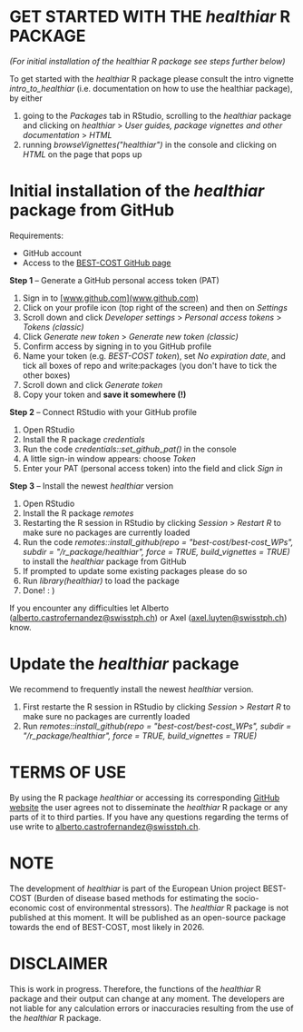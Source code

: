 # GET STARTED WITH THE *healthiar* R PACKAGE
*(For initial installation of the healthiar R package see steps further below)*

To get started with the *healthiar* R package please consult the intro vignette *intro_to_healthiar* (i.e. documentation on how to use the healthiar package), by either 
1) going to the *Packages* tab in RStudio, scrolling to the *healthiar* package and clicking on *healthiar* > *User guides, package vignettes and other documentation* > *HTML*
2) running *browseVignettes("healthiar")* in the console and clicking on *HTML* on the page that pops up

# Initial installation of the *healthiar* package from GitHub
Requirements:
- GitHub account
- Access to the [BEST-COST GitHub page](https://github.com/best-cost/best-cost_WPs)

**Step 1** – Generate a GitHub personal access token (PAT)
1.	Sign in to [www.github.com](www.github.com)
2.	Click on your profile icon (top right of the screen) and then on *Settings*
3.	Scroll down and click *Developer settings* > *Personal access tokens* > *Tokens (classic)*
4.	Click *Generate new token* > *Generate new token (classic)*
5.	Confirm access by signing in to you GitHub profile
6.	Name your token (e.g. *BEST-COST token*), set *No expiration date*, and tick all boxes of repo and write:packages (you don't have to tick the other boxes)
7.	Scroll down and click *Generate token*
8.	Copy your token and **save it somewhere (!)**

**Step 2** – Connect RStudio with your GitHub profile
1.	Open RStudio
2.	Install the R package *credentials*
3.	Run the code *credentials::set_github_pat()* in the console
4.	A little sign-in window appears: choose *Token*
5.	Enter your PAT (personal access token) into the field and click *Sign in*

**Step 3** – Install the newest *healthiar* version 
1.	Open RStudio
2.	Install the R package *remotes*
3.	Restarting the R session in RStudio by clicking *Session* > *Restart R* to make sure no packages are currently loaded 
4.	Run the code *remotes::install_github(repo = "best-cost/best-cost_WPs", subdir = "/r_package/healthiar", force = TRUE, build_vignettes = TRUE)* to install the *healthiar* package from GitHub
5.	If prompted to update some existing packages please do so
6.	Run *library(healthiar)* to load the package
7.	Done! : )

If you encounter any difficulties let Alberto (<alberto.castrofernandez@swisstph.ch>) or Axel (<axel.luyten@swisstph.ch>) know.

# Update the *healthiar* package

We recommend to frequently install the newest *healthiar* version.
1.  First restarte the R session in RStudio by clicking *Session* > *Restart R* to make sure no packages are currently loaded 
2.  Run *remotes::install_github(repo = "best-cost/best-cost_WPs", subdir = "/r_package/healthiar", force = TRUE, build_vignettes = TRUE)*

# TERMS OF USE
By using the R package *healthiar* or accessing its corresponding [GitHub website](https://github.com/best-cost/best-cost_WPs) the user agrees not to disseminate the *healthiar* R package or any parts of it to third parties. If you have any questions regarding the terms of use write to <alberto.castrofernandez@swisstph.ch>.

# NOTE
The development of *healthiar* is part of the European Union project BEST-COST (Burden of disease based methods for estimating the socio-economic cost of environmental stressors). The *healthiar* R package is not published at this moment. It will be published as an open-source package towards the end of BEST-COST, most likely in 2026.

# DISCLAIMER
This is work in progress. Therefore, the functions of the *healthiar* R package and their output can change at any moment. The developers are not liable for any calculation errors or inaccuracies resulting from the use of the *healthiar* R package.
